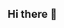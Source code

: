 ## Hi there 👋

<!--
**Collins582/Collins582** is a ✨ _special_ ✨ repository because its `README.md` (this file) appears on your GitHub profile.

Here are some ideas to get you started:

- 🔭 I’m currently working on ...computers
- 🌱 I’m currently learning ...programming
- 👯 I’m looking to collaborate on ...friendships
- 🤔 I’m looking for help with ...creating programms
- 💬 Ask me about ...computers
- 📫 How to reach me: ...0112574892
- 😄 Pronouns: ...
- ⚡ Fun fact: ...Nigerian jollof is better than Ghana jollof
-->
